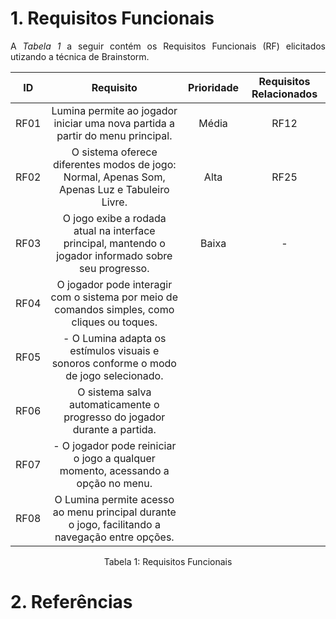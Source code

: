 # 1. Requisitos Funcionais

<p align="justify">A <i>Tabela 1</i> a seguir contém os Requisitos Funcionais (RF) elicitados utizando a técnica de Brainstorm.</p>

| ID   |                                 Requisito                                                                      | Prioridade | Requisitos Relacionados |
| :--: | :-----------------------------------------------------------------------:                                      | :--------: | :---------: |
| RF01 |        Lumina permite ao jogador iniciar uma nova partida a partir do menu principal.|  Média                  |    RF12     |
| RF02 |   O sistema oferece diferentes modos de jogo: Normal, Apenas Som, Apenas Luz e Tabuleiro Livre.                |  Alta      |      RF25   |
| RF03 |    O jogo exibe a rodada atual na interface principal, mantendo o jogador informado sobre seu progresso.       |  Baixa     |     -       |
| RF04 | O jogador pode interagir com o sistema por meio de comandos simples, como cliques ou toques.                   |            |             |
| RF05 |       - O Lumina adapta os estímulos visuais e sonoros conforme o modo de jogo selecionado.                    |            |             |
| RF06 |      O sistema salva automaticamente o progresso do jogador durante a partida.                                 |            |             |
| RF07 |      - O jogador pode reiniciar o jogo a qualquer momento, acessando a opção no menu.                          |            |             |
| RF08 |    O Lumina permite acesso ao menu principal durante o jogo, facilitando a navegação entre opções.             |            |             |



<div style="text-align: center">
<p>Tabela 1: Requisitos Funcionais</p>
</div>

# 2. Referências
